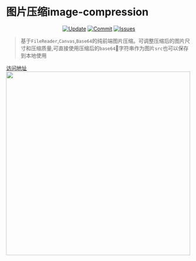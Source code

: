 # 图片压缩image-compression

<p align="center">
  <a href="https://haochuan9421.github.io/image-compression/"><img src="https://img.shields.io/badge/%E8%AE%BF%E9%97%AE%E5%9C%B0%E5%9D%80-gh--pages-brightgreen.svg" alt="Update"></a>
  <a href="https://github.com/HaoChuan9421/image-compression/commits/gh-pages"><img src="https://img.shields.io/github/last-commit/haochuan9421/image-compression.svg" alt="Commit"></a>
  <a href="https://github.com/HaoChuan9421/image-compression/issues"><img src="https://img.shields.io/github/issues-closed/haochuan9421/image-compression.svg" alt="Issues"></a>
</p>

> 基于`FileReader`,`Canvas`,`Base64`的纯前端图片压缩。可调整压缩后的图片尺寸和压缩质量,可直接使用压缩后的`base64`字符串作为图片`src`也可以保存到本地使用


[访问地址](https://haochuan9421.github.io/image-compression/)
<img src="https://i.imgur.com/cMe8Cpj.png" width="500">